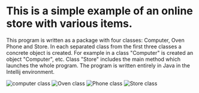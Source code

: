 # This is a simple example of an online store with various items.
This program is written as a package with four classes:
Computer, Oven Phone and Store.
In each separated class from the first three classes a concrete object is created. For example in a class "Computer" is created
an object "Computer", etc.
Class "Store" includes the main method which launches the whole program.
The program is written entirely in Java in the Intellij environment.


![computer class](https://github.com/DominikSmo/Online-Store/assets/147718259/31289a26-e92b-4b7f-970c-31f1d3110241)
![Oven class](https://github.com/DominikSmo/Online-Store/assets/147718259/1035bb6b-ea99-442f-a076-ea60dbd9a396)
![Phone class](https://github.com/DominikSmo/Online-Store/assets/147718259/007ee4cc-b965-443b-9f2b-92acf68d7dc6)
![Store class](https://github.com/DominikSmo/Online-Store/assets/147718259/ed6d6e55-c78f-49a7-a276-f780fd32648d)



